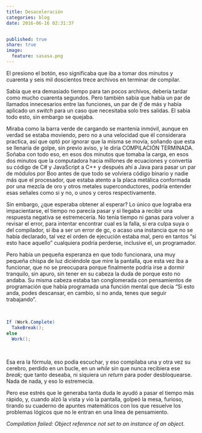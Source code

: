 ```yaml
---
title: Desaceleración
categories: blog
date: 2016-06-16 02:31:37


published: true
share: true
image:
  feature: sasasa.png
---
```

<span style="font-weight: 400;">El presiono el botón, eso significaba que iba a tomar dos minutos y cuarenta y seis mil doscientos trece archivos en terminar de compilar.

Sabía que era demasiado tiempo para tan pocos archivos, debería tardar como mucho cuarenta segundos. Pero también sabia que había un par de llamados innecesarios entre las funciones, un par de </span><i><span style="font-weight: 400;">if </span></i><span style="font-weight: 400;">de más y había aplicado un </span><i><span style="font-weight: 400;">switch</span></i><span style="font-weight: 400;"> para un caso que necesitaba solo tres salidas. El sabia todo esto, sin embargo se quejaba.</span>

<span style="font-weight: 400;">Miraba como la barra verde de cargando se mantenía inmóvil, aunque en verdad se estaba moviendo, pero no a una velocidad que él considerara practica, así que optó por ignorar que la misma se movía, soñando que esta se llenaría de golpe, sin previo aviso, y le diría COMPILACIÓN TERMINADA. Soñaba con todo eso, en esos dos minutos que tomaba la carga, en esos dos minutos que la computadora hacia millones de ecuaciones y convertía su código de C# y JavaScript a C++ y después ahí a Java para pasar un par de módulos por Boo antes de que todo se volviera código binario y nadie más que el procesador, que estaba atento a la placa metálica conformada por una mezcla de oro y otros metales superconductores, podría entender esas señales como si y no, o unos y ceros respectivamente.</span>

<span style="font-weight: 400;">Sin embargo, ¿que esperaba obtener al esperar? Lo único que lograba era impacientarse, el tiempo no parecía pasar y si llegaba a recibir una respuesta negativa se estremecería. No tenía tiempo ni ganas para volver a revisar el error, para intentar encontrar cual es la falla, si era culpa suya o del compilador, si iba a ser un error de gc, o acaso una instancia que no se había declarado, tal vez el orden de ejecución estaba mal, pero en tantos “si esto hace aquello” cualquiera podría perderse, inclusive el, un programador.</span>

<span style="font-weight: 400;">Pero había un pequeña esperanza en que todo funcionara, una muy pequeña chispa de luz diciéndole que mire la pantalla, que esta vez iba a funcionar, que no se preocupara porque finalmente podría irse a dormir tranquilo, sin apuro, sin tener en su cabeza la duda de porque esto no andaba. Su misma cabeza estaba tan conglomerada con pensamientos de programación que había programada una función mental que decía “Si esto anda, podes descansar, en cambio, si no anda, tenes que seguir trabajando”.</span>

&nbsp;
```csharp
If (Work.Complete)
  TakeBreak();
else
  Work();
```
&nbsp;

<span style="font-weight: 400;">Esa era la fórmula, eso podía escuchar, y eso compilaba una y otra vez su cerebro, perdido en un bucle, en un </span><i><span style="font-weight: 400;">while </span></i><span style="font-weight: 400;">sin que nunca recibiera ese </span><i><span style="font-weight: 400;">break; </span></i><span style="font-weight: 400;">que tanto deseaba, ni siquiera un </span><i><span style="font-weight: 400;">return</span></i><span style="font-weight: 400;"> para poder desbloquearse. Nada de nada, y eso lo estremecía.</span>

<span style="font-weight: 400;">Pero ese estrés que le generaba tanta duda le ayudó a pasar el tiempo más rápido, y, cuando alzó la vista y vio la pantalla, golpeó la mesa, furioso, tirando su cuaderno de apuntes matemáticos con los que resuelve los problemas lógicos que no le entran en una línea de pensamiento.</span>

<i><span style="font-weight: 400;">Compilation failed: Object reference not set to an instance of an object.</span></i>
